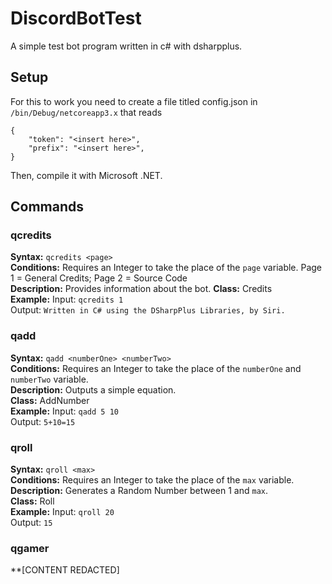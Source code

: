 # DiscordBotTest
A simple test bot program written in c# with dsharpplus. 
## Setup
For this to work you need to create a file titled config.json in `/bin/Debug/netcoreapp3.x` that reads 
```
{
	"token": "<insert here>",
	"prefix": "<insert here>",
}
```
Then, compile it with Microsoft .NET.
## Commands
### qcredits
**Syntax:** `qcredits <page>`  
**Conditions:** Requires an Integer to take the place of the `page` variable. Page 1 = General Credits; Page 2 = Source Code  
**Description:** Provides information about the bot. 
**Class:** Credits  
**Example:** Input: `qcredits 1`  
		Output: `Written in C# using the DSharpPlus Libraries, by Siri.`
### qadd
**Syntax:** `qadd <numberOne> <numberTwo>`  
**Conditions:** Requires an Integer to take the place of the `numberOne` and `numberTwo` variable.   
**Description:** Outputs a simple equation.  
**Class:** AddNumber  
**Example:** Input: `qadd 5 10`  
		Output: `5+10=15`   
		  
### qroll
**Syntax:** `qroll <max>`  
**Conditions:** Requires an Integer to take the place of the `max` variable.   
**Description:** Generates a Random Number between 1 and `max`.    
**Class:** Roll  
**Example:** Input: `qroll 20`  
		Output: `15`   
		
### qgamer  
**[CONTENT REDACTED]
		  

		  
